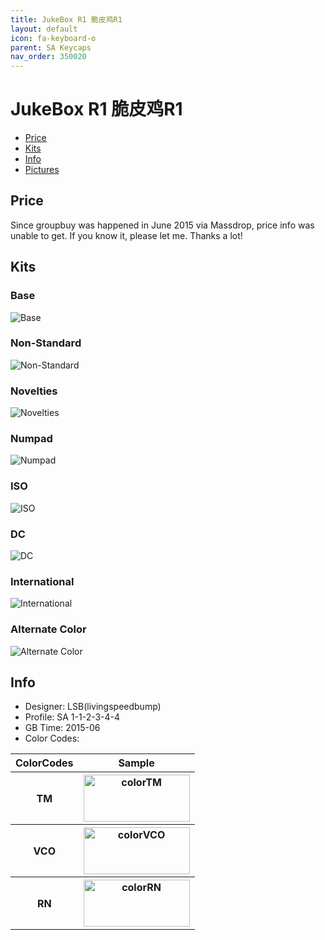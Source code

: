 ```yaml
---
title: JukeBox R1 脆皮鸡R1
layout: default
icon: fa-keyboard-o
parent: SA Keycaps
nav_order: 350020
---
```


# JukeBox R1 脆皮鸡R1

* [Price](#price)
* [Kits](#kits)
* [Info](#info)
* [Pictures](#pictures)


## Price  

Since groupbuy was happened in June 2015 via Massdrop, price info was unable to get. If you know it, please let me. Thanks a lot!


## Kits
### Base
<img src="{{ 'assets/images/sa-keycaps/jukeboxr1/kits_pics/base.jpg' | relative_url }}" alt="Base" class="image featured">

### Non-Standard
<img src="{{ 'assets/images/sa-keycaps/jukeboxr1/kits_pics/nonstandard.jpg' | relative_url }}" alt="Non-Standard" class="image featured">

### Novelties
<img src="{{ 'assets/images/sa-keycaps/jukeboxr1/kits_pics/novelties.jpg' | relative_url }}" alt="Novelties" class="image featured">

### Numpad
<img src="{{ 'assets/images/sa-keycaps/jukeboxr1/kits_pics/numpad.jpg' | relative_url }}" alt="Numpad" class="image featured">

### ISO
<img src="{{ 'assets/images/sa-keycaps/jukeboxr1/kits_pics/iso.jpg' | relative_url }}" alt="ISO" class="image featured">

### DC
<img src="{{ 'assets/images/sa-keycaps/jukeboxr1/kits_pics/dc.jpg' | relative_url }}" alt="DC" class="image featured">

### International
<img src="{{ 'assets/images/sa-keycaps/jukeboxr1/kits_pics/international.jpg' | relative_url }}" alt="International" class="image featured">

### Alternate Color
<img src="{{ 'assets/images/sa-keycaps/jukeboxr1/kits_pics/alternatecolor.jpg' | relative_url }}" alt="Alternate Color" class="image featured">


## Info
* Designer: LSB(livingspeedbump)
* Profile: SA 1-1-2-3-4-4
* GB Time: 2015-06
* Color Codes:  
<table style="width:100%">
  <tr>
    <th>ColorCodes</th>
    <th>Sample</th>
  </tr>
  <tr>
    <th>TM</th>
    <th><img src="{{ 'assets/images/sa-keycaps/SP_ColorCodes/abs/SP_Abs_ColorCodes_TM.png' | relative_url }}" alt="colorTM" height="75" width="170"></th>
  </tr>
  <tr>
    <th>VCO</th>
    <th><img src="{{ 'assets/images/sa-keycaps/SP_ColorCodes/abs/SP_Abs_ColorCodes_VCO.png' | relative_url }}" alt="colorVCO" height="75" width="170"></th>
  </tr>
  <tr>
    <th>RN</th>
    <th><img src="{{ 'assets/images/sa-keycaps/SP_ColorCodes/abs/SP_Abs_ColorCodes_RN.png' | relative_url }}" alt="colorRN" height="75" width="170"></th>
  </tr>
</table>

